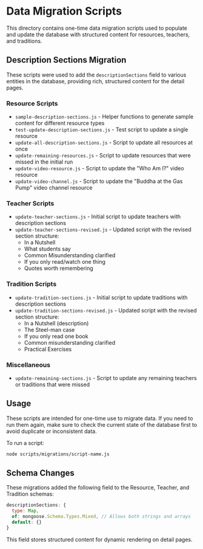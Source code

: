 # Data Migration Scripts

This directory contains one-time data migration scripts used to populate and update the database with structured content for resources, teachers, and traditions.

## Description Sections Migration

These scripts were used to add the `descriptionSections` field to various entities in the database, providing rich, structured content for the detail pages.

### Resource Scripts

- `sample-description-sections.js` - Helper functions to generate sample content for different resource types
- `test-update-description-sections.js` - Test script to update a single resource
- `update-all-description-sections.js` - Script to update all resources at once
- `update-remaining-resources.js` - Script to update resources that were missed in the initial run
- `update-video-resource.js` - Script to update the "Who Am I?" video resource
- `update-video-channel.js` - Script to update the "Buddha at the Gas Pump" video channel resource

### Teacher Scripts

- `update-teacher-sections.js` - Initial script to update teachers with description sections
- `update-teacher-sections-revised.js` - Updated script with the revised section structure:
  - In a Nutshell
  - What students say
  - Common Misunderstanding clarified
  - If you only read/watch one thing
  - Quotes worth remembering

### Tradition Scripts

- `update-tradition-sections.js` - Initial script to update traditions with description sections
- `update-tradition-sections-revised.js` - Updated script with the revised section structure:
  - In a Nutshell (description)
  - The Steel-man case
  - If you only read one book
  - Common misunderstanding clarified
  - Practical Exercises

### Miscellaneous

- `update-remaining-sections.js` - Script to update any remaining teachers or traditions that were missed

## Usage

These scripts are intended for one-time use to migrate data. If you need to run them again, make sure to check the current state of the database first to avoid duplicate or inconsistent data.

To run a script:

```bash
node scripts/migrations/script-name.js
```

## Schema Changes

These migrations added the following field to the Resource, Teacher, and Tradition schemas:

```javascript
descriptionSections: {
  type: Map,
  of: mongoose.Schema.Types.Mixed, // Allows both strings and arrays
  default: {}
}
```

This field stores structured content for dynamic rendering on detail pages.
